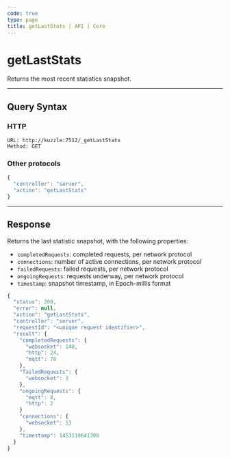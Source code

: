 ```yaml
---
code: true
type: page
title: getLastStats | API | Core
---
```


# getLastStats

<DeprecatedBadge version="2.16.0" />

Returns the most recent statistics snapshot.

---

## Query Syntax

### HTTP

```http
URL: http://kuzzle:7512/_getLastStats
Method: GET
```

### Other protocols

```js
{
  "controller": "server",
  "action": "getLastStats"
}
```

---

## Response

Returns the last statistic snapshot, with the following properties:

- `completedRequests`: completed requests, per network protocol
- `connections`: number of active connections, per network protocol
- `failedRequests`: failed requests, per network protocol
- `ongoingRequests`: requests underway, per network protocol
- `timestamp`: snapshot timestamp, in Epoch-millis format

```js
{
  "status": 200,
  "error": null,
  "action": "getLastStats",
  "controller": "server",
  "requestId": "<unique request identifier>",
  "result": {
    "completedRequests": {
      "websocket": 148,
      "http": 24,
      "mqtt": 78
    },
    "failedRequests": {
      "websocket": 3
    },
    "ongoingRequests": {
      "mqtt": 8,
      "http": 2
    }
    "connections": {
      "websocket": 13
    },
    "timestamp": 1453110641308
  }
}
```
